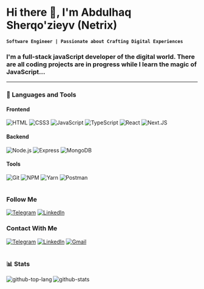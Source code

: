 # Hi there 👋, I'm Abdulhaq Sherqo'zieyv (Netrix)
**`Software Engineer | Passionate about Crafting Digital Experiences`**

### I'm a full-stack javaScript developer of the digital world. There are all coding projects are in progress while I learn the magic of JavaScript...
---

### 🧰 Languages and Tools

#### Frontend
![HTML](https://img.shields.io/badge/-HTML5-082032?style=for-the-badge&logo=HTML5&logoColor=#185ADB)
![CSS3](https://img.shields.io/badge/-CSS3-082032?style=for-the-badge&logo=CSS3&logoColor=1572B6)
![JavaScript](https://img.shields.io/badge/-JavaScript-082032?style=for-the-badge&logo=JavaScript&logoColor=#FEC260)
![TypeScript](https://img.shields.io/badge/-typescript-082032?style=for-the-badge&logo=typescript&logoColor=#FEC260)
![React](https://img.shields.io/badge/-React-082032?style=for-the-badge&logo=React&logoColor=#61DAFB)
![Next.JS](https://img.shields.io/badge/-next.js-082032?style=for-the-badge&logo=nextdotjs&logoColor=#F05032)

#### Backend
![Node.js](https://img.shields.io/badge/-Node.js-082032?style=for-the-badge&logo=Node.js&logoColor=339933)
![Express](https://img.shields.io/badge/-Express-082032?style=for-the-badge&logo=Express&logoColor=000000)
![MongoDB](https://img.shields.io/badge/-MongoDB-082032?style=for-the-badge&logo=MongoDB&logoColor=47A248)

#### Tools
![Git](https://img.shields.io/badge/-Git-082032?style=for-the-badge&logo=Git&logoColor=#F05032)
![NPM](https://img.shields.io/badge/-npm-082032?style=for-the-badge&logo=npm&logoColor=#F05032)
![Yarn](https://img.shields.io/badge/-yarn-082032?style=for-the-badge&logo=yarn&logoColor=#F05032)
![Postman](https://img.shields.io/badge/-postman-082032?style=for-the-badge&logo=postman&logoColor=#F05032)


#

### Follow Me

[![Telegram](https://img.shields.io/badge/-Telegram-082032?style=for-the-badge&logo=Telegram&logoColor=#26A5E4)](https://t.me/Abdulhaq_sherqoziyev)
[![LinkedIn](https://img.shields.io/badge/-LinkedIn-082032?style=for-the-badge&logo=LinkedIn&logoColor=0A66C2)](https://www.linkedin.com/in/Abdulhaq_sherqoziyev/)


### Contact With Me

[![Telegram](https://img.shields.io/badge/-Telegram-082032?style=for-the-badge&logo=Telegram&logoColor=#26A5E4)](https://t.me/Will_Marco)
[![LinkedIn](https://img.shields.io/badge/-LinkedIn-082032?style=for-the-badge&logo=LinkedIn&logoColor=0A66C2)](https://www.linkedin.com/in/Abdulhaq_sherqoziyev/)
[![Gmail](https://img.shields.io/badge/-gmail-082032?style=for-the-badge&logo=gmail&logoColor=0A66C2)](mailto:abdulhaqsherqoziyev@gmail.com)

#

### 📊 Stats

<img align="left" alt="github-top-lang" src="https://github-readme-stats.vercel.app/api/top-langs?username=will-marco&show_icons=true&locale=en&layout=compact&theme=tokyonight" />
<img align="left" alt="github-stats" src="https://github-readme-stats.vercel.app/api?username=will-marco&show_icons=true&theme=tokyonight" />
